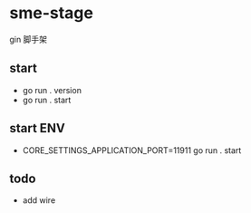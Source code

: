 # sme-stage

gin 脚手架

## start

- go run . version
- go run . start

## start ENV

- CORE_SETTINGS_APPLICATION_PORT=11911 go run . start

## todo

- add wire
